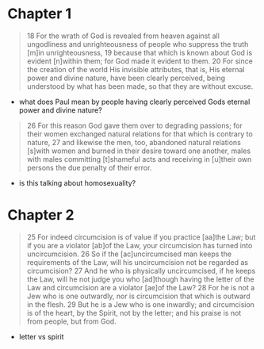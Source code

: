 # Chapter 1
> 18 For the wrath of God is revealed from heaven against all ungodliness and unrighteousness of people who suppress the truth [m]in unrighteousness, 19 because that which is known about God is evident [n]within them; for God made it evident to them. 20 For since the creation of the world His invisible attributes, that is, His eternal power and divine nature, have been clearly perceived, being understood by what has been made, so that they are without excuse.
- what does Paul mean by people having clearly perceived Gods eternal power and divine nature?

> 26 For this reason God gave them over to degrading passions; for their women exchanged natural relations for that which is contrary to nature, 27 and likewise the men, too, abandoned natural relations [s]with women and burned in their desire toward one another, males with males committing [t]shameful acts and receiving in [u]their own persons the due penalty of their error.
- is this talking about homosexuality?

# Chapter 2
> 25 For indeed circumcision is of value if you practice [aa]the Law; but if you are a violator [ab]of the Law, your circumcision has turned into uncircumcision. 26 So if the [ac]uncircumcised man keeps the requirements of the Law, will his uncircumcision not be regarded as circumcision? 27 And he who is physically uncircumcised, if he keeps the Law, will he not judge you who [ad]though having the letter of the Law and circumcision are a violator [ae]of the Law? 28 For he is not a Jew who is one outwardly, nor is circumcision that which is outward in the flesh. 29 But he is a Jew who is one inwardly; and circumcision is of the heart, by the Spirit, not by the letter; and his praise is not from people, but from God.
- letter vs spirit
